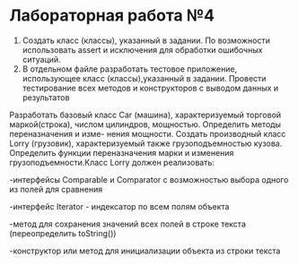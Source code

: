 # Лабораторная работа №4
1) Создать   класс   (классы),   указанный   в   задании.   По   возможности   использовать  assert  и исключения для обработки ошибочных ситуаций.
2) В   отдельном   файле   разработать   тестовое   приложение,   использующее   класс   (классы),указанный   в   задании.   Провести   тестирование   всех   методов   и   конструкторов   с   выводом данных и результатов
 
Разработать базовый класс Саr (машина), характеризуемый торговой маркой(строка), числом цилиндров, мощностью. Определить методы переназначения и изме-
нения   мощности.   Создать   производный   класс   Lorry   (грузовик),   характеризуемый
также   грузоподъемностью   кузова.   Определить   функции   переназначения   марки   и
изменения грузоподъемности.Класс Lorry должен реализовать:

-интерфейсы Comparable и Comparator с возможностью выбора одного из полей для сравнения

-интерфейс Iterator - индексатор по всем полям объекта

-метод   для   сохранения   значений   всех   полей   в  строке   текста   (переопределить toString())

-конструктор или метод для инициализации объекта из строки текста 
